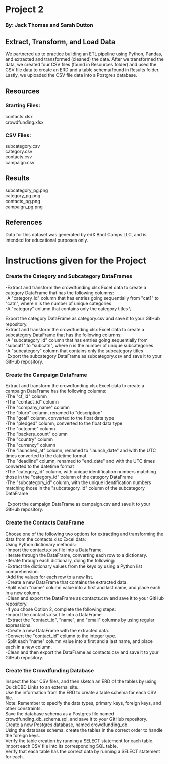# Project 2 

### By: Jack Thomas and Sarah Dutton

## Extract, Transform, and Load Data 

We partnered up to practice building an ETL pipeline using Python, Pandas, and extracted and transformed (cleaned) the data. 
After we transformed the data, we created four CSV files (found in Resources folder) and used the CSV file data to create an ERD and a table schema(found in Results folder. 
Lastly, we uploaded the CSV file data into a Postgres database.

## Resources

### Starting Files: 
contacts.xlsx \
crowdfunding.xlsx 

### CSV Files:
subcategory.csv \
category.csv \
contacts.csv \
campaign.csv 

## Results 
subcategory_pg.png \
category_pg.png \
contacts_pg.png \
campaign_pg.png 

## References 

Data for this dataset was generated by edX Boot Camps LLC, and is intended for educational purposes only.

# Instructions given for the Project

### Create the Category and Subcategory DataFrames 

-Extract and transform the crowdfunding.xlsx Excel data to create a category DataFrame that has the following columns: \
-A "category_id" column that has entries going sequentially from "cat1" to "catn", where n is the number of unique categories \
-A "category" column that contains only the category titles \

Export the category DataFrame as category.csv and save it to your GitHub repository. \
Extract and transform the crowdfunding.xlsx Excel data to create a subcategory DataFrame that has the following columns: \
-A "subcategory_id" column that has entries going sequentially from "subcat1" to "subcatn", where n is the number of unique subcategories \
-A "subcategory" column that contains only the subcategory titles \
-Export the subcategory DataFrame as subcategory.csv and save it to your GitHub repository. 

### Create the Campaign DataFrame

Extract and transform the crowdfunding.xlsx Excel data to create a campaign DataFrame has the following columns: \
-The "cf_id" column \
-The "contact_id" column \
-The "company_name" column \
-The "blurb" column, renamed to "description" \
-The "goal" column, converted to the float data type \
-The "pledged" column, converted to the float data type \
-The "outcome" column \
-The "backers_count" column \
-The "country" column \
-The "currency" column \
-The "launched_at" column, renamed to "launch_date" and with the UTC times converted to the datetime format \
-The "deadline" column, renamed to "end_date" and with the UTC times converted to the datetime format \
-The "category_id" column, with unique identification numbers matching those in the "category_id" column of the category DataFrame \
-The "subcategory_id" column, with the unique identification numbers matching those in the "subcategory_id" column of the subcategory DataFrame \
\
-Export the campaign DataFrame as campaign.csv and save it to your GitHub repository.

### Create the Contacts DataFrame

Choose one of the following two options for extracting and transforming the data from the contacts.xlsx Excel data: \
Using Python dictionary methods: \
-Import the contacts.xlsx file into a DataFrame. \
-Iterate through the DataFrame, converting each row to a dictionary. \
-Iterate through each dictionary, doing the following: \
-Extract the dictionary values from the keys by using a Python list comprehension. \
-Add the values for each row to a new list. \
-Create a new DataFrame that contains the extracted data. \
-Split each "name" column value into a first and last name, and place each in a new column. \
-Clean and export the DataFrame as contacts.csv and save it to your GitHub repository. \
-If you chose Option 2, complete the following steps: \
-Import the contacts.xlsx file into a DataFrame. \
-Extract the "contact_id", "name", and "email" columns by using regular expressions. \
-Create a new DataFrame with the extracted data. \
-Convert the "contact_id" column to the integer type. \
-Split each "name" column value into a first and a last name, and place each in a new column. \
-Clean and then export the DataFrame as contacts.csv and save it to your GitHub repository. 

### Create the Crowdfunding Database

Inspect the four CSV files, and then sketch an ERD of the tables by using QuickDBD Links to an external site.. \
Use the information from the ERD to create a table schema for each CSV file. \
Note: Remember to specify the data types, primary keys, foreign keys, and other constraints. \
Save the database schema as a Postgres file named crowdfunding_db_schema.sql, and save it to your GitHub repository. \
Create a new Postgres database, named crowdfunding_db. \
Using the database schema, create the tables in the correct order to handle the foreign keys. \
Verify the table creation by running a SELECT statement for each table. \
Import each CSV file into its corresponding SQL table. \
Verify that each table has the correct data by running a SELECT statement for each.


